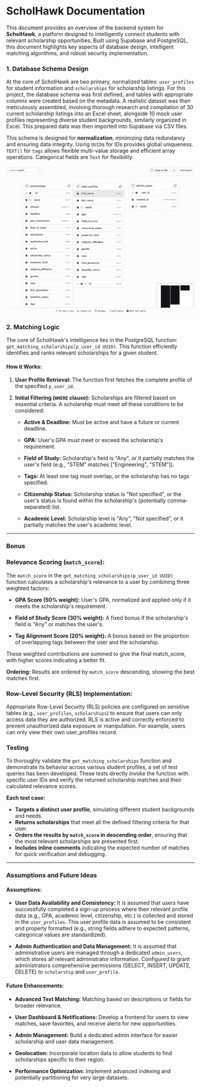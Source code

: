 # ScholHawk Documentation

This document provides an overview of the backend system for **ScholHawk**, a platform designed to intelligently connect students with relevant scholarship opportunities. Built using Supabase and PostgreSQL, this document highlights key aspects of database design, intelligent matching algorithms, and robust security implementation.

### 1. Database Schema Design

At the core of ScholHawk are two primary, normalized tables: `user_profiles` for student information and `scholarships` for scholarship listings. For this project, the database schema was first defined, and tables with appropriate columns were created based on the metadata. A realistic dataset was then meticulously assembled, involving thorough research and compilation of 30 current scholarship listings into an Excel sheet, alongside 10 mock user profiles representing diverse student backgrounds, similarly organized in Excel. This prepared data was then imported into Supabase via CSV files.

This schema is designed for **normalization**, minimizing data redundancy and ensuring data integrity. Using `UUID`s for IDs provides global uniqueness. `TEXT[]` for `tags` allows flexible multi-value storage and efficient array operations. Categorical fields are `Text` for flexibility.

<img src="schema-viz.png" alt="ScholHawk Database Schema" width="900px">

### 2. Matching Logic

The core of ScholHawk's intelligence lies in the PostgreSQL function: `get_matching_scholarships(p_user_id UUID)`. This function efficiently identifies and ranks relevant scholarships for a given student.

#### **How it Works:**

1.  **User Profile Retrieval:** The function first fetches the complete profile of the specified `p_user_id`.

2.  **Initial Filtering (`WHERE` clause):** Scholarships are filtered based on essential criteria. A scholarship must meet *all* these conditions to be considered:

    * **Active & Deadline:** Must be active and have a future or current deadline.

    * **GPA:** User's GPA must meet or exceed the scholarship's requirement.

    * **Field of Study:** Scholarship's field is "Any", or it partially matches the user's field (e.g., "STEM" matches ["Engineering", "STEM"]).

    * **Tags:** At least one tag must overlap, or the scholarship has no tags specified.

    * **Citizenship Status:** Scholarship status is "Not specified", or the user's status is found within the scholarship's (potentially comma-separated) list.

    * **Academic Level:** Scholarship level is "Any", "Not specified", or it partially matches the user's academic level.
---
### Bonus
### Relevance Scoring (`match_score`):
The `match_score` in the `get_matching_scholarships(p_user_id UUID)` function calculates a scholarship's relevance to a user by combining three weighted factors:

* **GPA Score (50% weight):** User's GPA, normalized and applied only if it meets the scholarship's requirement.

* **Field of Study Score (30% weight):** A fixed bonus if the scholarship's field is "Any" or matches the user's.

* **Tag Alignment Score (20% weight):** A bonus based on the proportion of overlapping tags between the user and the scholarship.

These weighted contributions are summed to give the final match_score, with higher scores indicating a better fit.

**Ordering:** Results are ordered by `match_score` descending, showing the best matches first.

### Row-Level Security (RLS) Implementation:

Appropriate Row-Level Security (RLS) policies are configured on sensitive tables (e.g., `user_profiles`, `scholarships`) to ensure that users can only access data they are authorized. RLS is active and correctly enforced to prevent unauthorized data exposure or manipulation. For example, users can only view their own user_profiles record.

### Testing
To thoroughly validate the `get_matching_scholarships` function and demonstrate its behavior across various student profiles, a set of test queries has been developed. These tests directly invoke the function with specific user IDs and verify the returned scholarship matches and their calculated relevance scores.

**Each test case:**
* **Targets a distinct user profile**, simulating different student backgrounds and needs.
* **Returns scholarships** that meet all the defined filtering criteria for that user.
* **Orders the results by `match_score` in descending order**, ensuring that the most relevant scholarships are presented first.
* **Includes inline comments** indicating the expected number of matches for quick verification and debugging.

---
### Assumptions and Future Ideas

#### **Assumptions:**
* **User Data Availability and Consistency:**
It is assumed that users have successfully completed a sign-up process where their relevant profile data (e.g., GPA, academic level, citizenship, etc.) is collected and stored in the `user_profiles`. This user profile data is assumed to be consistent and properly formatted (e.g., string fields adhere to expected patterns, categorical values are standardized).

* **Admin Authentication and Data Management:**
It is assumed that administrative users are managed through a dedicated `admin_users`, which stores all relevant administrator information. Configured to grant administrators comprehensive permissions (SELECT, INSERT, UPDATE, DELETE) to `scholarship` and `user_profile`.


#### **Future Enhancements:**

* **Advanced Text Matching:** Matching based on descriptions or fields for broader relevance.

* **User Dashboard & Notifications:** Develop a frontend for users to view matches, save favorites, and receive alerts for new opportunities.

* **Admin Management:** Build a dedicated admin interface for easier scholarship and user data management.

* **Geolocation:** Incorporate location data to allow students to find scholarships specific to their region.

* **Performance Optimization:** Implement advanced indexing and potentially partitioning for very large datasets.
